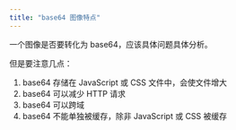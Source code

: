 ```yaml
---
title: "base64 图像特点"
---
```


一个图像是否要转化为 base64，应该具体问题具体分析。

但是要注意几点：

1. base64 存储在 JavaScript 或 CSS 文件中，会使文件增大
1. base64 可以减少 HTTP 请求
1. base64 可以跨域
1. base64 不能单独被缓存，除非 JavaScript 或 CSS 被缓存